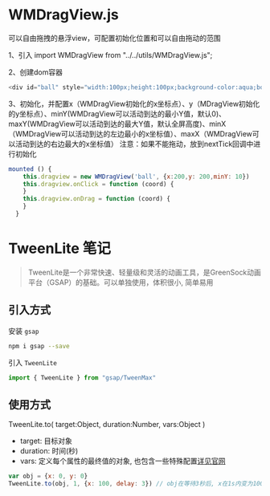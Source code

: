 # WMDragView.js
可以自由拖拽的悬浮view，可配置初始化位置和可以自由拖动的范围

1、引入
import WMDragView from "../../utils/WMDragView.js";

2、创建dom容器
```javascript
<div id="ball" style="width:100px;height:100px;background-color:aqua;border-radius:50%;"></div>
```

3、初始化，并配置x（WMDragView初始化的x坐标点）、y（MDragView初始化的y坐标点）、minY(WMDragView可以活动到达的最小Y值，默认0)、maxY(WMDragView可以活动到达的最大Y值，默认全屏高度)、minX（WMDragView可以活动到达的左边最小的x坐标值）、maxX（WMDragView可以活动到达的右边最大的x坐标值）
注意：如果不能拖动，放到nextTick回调中进行初始化
```javascript
mounted () {
    this.dragview = new WMDragView('ball', {x:200,y: 200,minY: 10})
    this.dragview.onClick = function (coord) {
    }
    this.dragview.onDrag = function (coord) {
    }
  }
```

# TweenLite 笔记
> TweenLite是一个非常快速、轻量级和灵活的动画工具，是GreenSock动画平台（GSAP）的基础。可以单独使用，体积很小, 简单易用

## 引入方式
安装 `gsap`
```bash
npm i gsap --save
```
引入 `TweenLite`
```javascript
import { TweenLite } from "gsap/TweenMax"
```

## 使用方式
TweenLite.to( target:Object, duration:Number, vars:Object )
- target: 目标对象
- duration: 时间(秒)
- vars: 定义每个属性的最终值的对象, 也包含一些特殊配置[详见官网](https://greensock.com/docs/TweenLite/static.to)
```javascript
var obj = {x: 0, y: 0}
TweenLite.to(obj, 1, {x: 100, delay: 3}) // obj在等待3秒后, x在1s内变为100 => {x: 100, y: 0}
```
